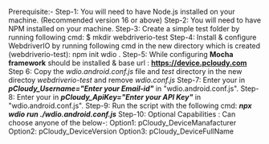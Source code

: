 Prerequisite:-
Step-1: You will need to have Node.js installed on your machine. (Recommended version 16 or above)
Step-2: You will need to have NPM installed on your machine.
Step-3: Create a simple test folder by running following cmd: $ mkdir webdriverio-test
Step-4: Install & configure WebdriverIO by running following cmd in the new directory which is created (webdriverio-test): npm init wdio .
Step-5: While configuring **Mocha framework** should be installed & base url : **https://device.pcloudy.com**
Step 6: Copy the *wdio.android.conf.js* file and *test* directory in the new directoy *webdriverio-test* and remove *wdio.conf.js*
Step-7: Enter your <MailId> in ***pCloudy_Username="Enter your Email-id"*** in "wdio.android.conf.js".
Step-8: Enter your <ApiKey> in ***pCloudy_ApiKey="Enter your API Key"*** in "wdio.android.conf.js".
Step-9: Run the script with the following cmd: ***npx wdio run ./wdio.android.conf.js***
Step-10: Optional Capabilities : Can choose anyone of the below-:
Option1: pCloudy_DeviceManafacturer
Option2: pCloudy_DeviceVersion
Option3: pCloudy_DeviceFullName


